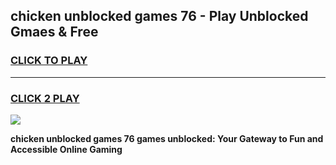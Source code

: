 
## chicken unblocked games 76 - Play Unblocked Gmaes & Free
<h3>
<a href="https://premium.freeplayer.one?title=chicken_unblocked_games_76&ref=19F">CLICK TO PLAY</a></h3>
<hr>

<h3>
<a href="https://premium.freeplayer.one?title=chicken_unblocked_games_76&ref=19F">CLICK 2 PLAY</a>
  
</h3>

<a href="https://premium.freeplayer.one?title=chicken_unblocked_games_76&ref=19F/"><img src="https://clearcache.store/games.png"></a>


**chicken unblocked games 76 games unblocked: Your Gateway to Fun and Accessible Online Gaming**
